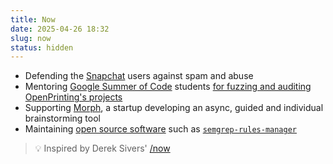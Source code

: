 ```yaml
---
title: Now
date: 2025-04-26 18:32
slug: now
status: hidden
---
```


- Defending the [Snapchat](https://www.snapchat.com) users against spam and abuse
- Mentoring [Google Summer of Code](https://summerofcode.withgoogle.com) students [for fuzzing and auditing OpenPrinting's projects](https://wiki.linuxfoundation.org/gsoc/google-summer-code-2025-openprinting-projects#systemfuzz_testing_of_printing_protocols)
- Supporting [Morph](https://trymorph.com/), a startup developing an async, guided and individual brainstorming tool
- Maintaining [open source software](/oss) such as [`semgrep-rules-manager`](https://github.com/iosifache/semgrep-rules-manager)

<blockquote>
💡 Inspired by Derek Sivers' <a href="https://sive.rs/nowff">/now</a>
</blockquote>
